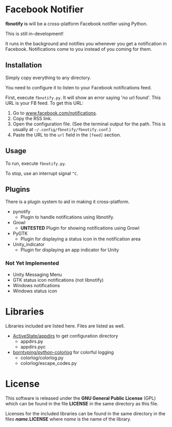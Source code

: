Facebook Notifier
=================

**fbnotify** ~~is~~ will be a cross-platform Facebook notifier using Python. 

This is still in-development!

It runs in the background and notifies you whenever you get a notification in Facebook. Notifications come to you instead of you coming for them.

Installation
------------

Simply copy everything to any directory.

You need to configure it to listen to your Facebook notifications feed.

First, execute `fbnotify.py`. It will show an error saying 'no url found'. This URL is your FB feed. To get this URL:

1. Go to www.facebook.com/notifications.
2. Copy the RSS link.
3. Open the configuration file. (See the terminal output for the path. This is usually at `~/.config/fbnotify/fbnotify.conf`.)
4. Paste the URL to the `url` field in the `[feed]` section.

Usage
-----

To run, execute `fbnotify.py`.

To stop, use an interrupt signal `^C`.

Plugins
-------

There is a plugin system to aid in making it cross-platform.

* pynotify
	* Plugin to handle notifications using libnotify.
* Growl
	* **UNTESTED** Plugin for showing notifications using Growl
* PyGTK
	* Plugin for displaying a status icon in the notification area
* Unity_indicator
	* Plugin for displaying an app indicator for Unity

### Not Yet Implemented ###

* Unity Messaging Menu
* GTK status icon notifications (not libnotify)
* Windows notifications
* Windows status icon

Libraries
=========

Libraries included are listed here. Files are listed as well.

* [ActiveState/appdirs](https://github.com/ActiveState/appdirs) to get configuration directory
	* appdirs.py
	* appdirs.pyc
* [borntyping/python-colorlog](https://github.com/borntyping/python-colorlog) for colorful logging
	* colorlog/colorlog.py
	* colorlog/escape_codes.py

License
=======

This software is released under the **GNU General Public License** (GPL) which
can be found in the file **LICENSE** in the same directory as this file.

Licenses for the included libraries can be found in the same directory in the files **_name_.LICENSE** where _name_ is the name of the library.